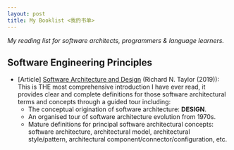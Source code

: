 ```yaml
---
layout: post
title: My Booklist <我的书单>
---
```


*My reading list for software architects, programmers & language learners.*

## Software Engineering Principles

- [Article] [Software Architecture and Design](https://link.springer.com/chapter/10.1007/978-3-030-00262-6_3) (Richard N. Taylor (2019)): This is THE most comprehensive introduction I have ever read, it provides clear and complete definitions for those software architectural terms and concepts through a guided tour including:
    - The conceptual origination of software architecture: **DESIGN**.
    - An organised tour of software architecture evolution from 1970s.
    - Mature definitions for principal software architectural concepts: software architecture, architectural model, architectural style/pattern, architectural component/connector/configuration, etc.
